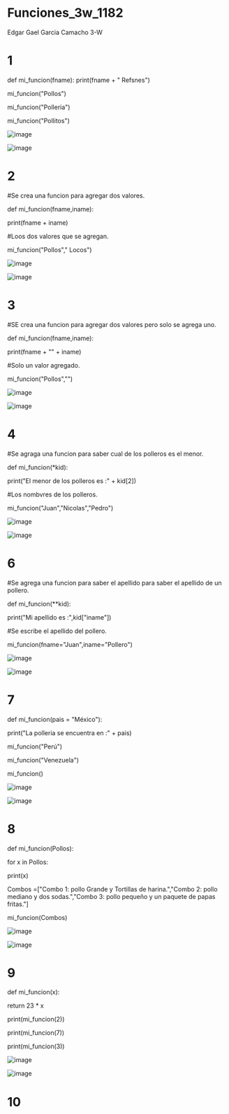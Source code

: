 # Funciones_3w_1182
Edgar Gael Garcia Camacho 3-W

# 1

def mi_funcion(fname):
    print(fname + " Refsnes")


mi_funcion("Pollos")

mi_funcion("Polleria")

mi_funcion("Pollitos")


![image](https://github.com/user-attachments/assets/338136c0-e780-46dd-8a6d-9fa92307aab1)

![image](https://github.com/user-attachments/assets/723e23a7-049b-4576-9215-3ad1de043c1f)

# 2

#Se crea una funcion para agregar dos valores.

def mi_funcion(fname,iname):

print(fname + iname)

#Loos dos valores que se agregan.

mi_funcion("Pollos"," Locos")

![image](https://github.com/user-attachments/assets/200df5ff-2d7c-480e-8f64-ad9d8680feb1)

![image](https://github.com/user-attachments/assets/577eb6f3-4a0e-4d47-9b80-ae3915f0af7b)

# 3


#SE crea una funcion para agregar dos valores pero solo se agrega uno.

def mi_funcion(fname,iname):

print(fname + "" + iname)

#Solo un valor agregado.

mi_funcion("Pollos","")

![image](https://github.com/user-attachments/assets/319fdf81-dfed-435f-a73d-b306301ced85)

![image](https://github.com/user-attachments/assets/70393379-714c-441e-aea4-8bae4c9f63c8)

# 4

#Se agraga una funcion para saber cual de los polleros es el menor.

def mi_funcion(*kid):

print("El menor de los polleros es :" + kid[2])

#Los nombvres de los polleros.

mi_funcion("Juan","Nicolas","Pedro")    

![image](https://github.com/user-attachments/assets/684c8f75-8d5d-4b98-ae8b-9c69e4a007ba)

![image](https://github.com/user-attachments/assets/6946e70f-b6eb-4726-85e2-03c9334e8376)

# 6

#Se agrega una funcion para saber el apellido para saber el apellido de un pollero.

def mi_funcion(**kid):

print("Mi apellido es :",kid["iname"])

#Se escribe el apellido del pollero.

mi_funcion(fname="Juan",iname="Pollero")

![image](https://github.com/user-attachments/assets/0b6b246a-e9b5-4fb5-9e70-50f2ad24a97f)

![image](https://github.com/user-attachments/assets/af9f1358-c835-4a2b-8627-4470fef92052)

# 7

def mi_funcion(pais = "México"):

print("La polleria se encuentra en :" + pais)


mi_funcion("Perú")

mi_funcion("Venezuela")

mi_funcion()

![image](https://github.com/user-attachments/assets/e08328f5-4a01-4925-ae0f-46a3a3a9eb30)

![image](https://github.com/user-attachments/assets/216347eb-848c-421d-b2a0-b1db6c2b600e)

# 8

def mi_funcion(Pollos):

for x in Pollos:

print(x)

Combos =["Combo 1: pollo Grande y Tortillas de harina.","Combo 2: pollo mediano y dos sodas.","Combo 3: pollo pequeño y un paquete de papas fritas."]

mi_funcion(Combos)

![image](https://github.com/user-attachments/assets/8bd817a0-4877-429f-a7d6-fed64d2816cb)

![image](https://github.com/user-attachments/assets/c876bbde-e702-4543-9fa1-5fb2463d8d6f)

# 9

def mi_funcion(x):

return 23 * x

print(mi_funcion(2))

print(mi_funcion(7))

print(mi_funcion(3))

![image](https://github.com/user-attachments/assets/4737b9a4-470b-4c51-86ec-516d4db693c4)

![image](https://github.com/user-attachments/assets/4b9548b2-6a6d-4a26-86b1-c1f78d528be6)

# 10








